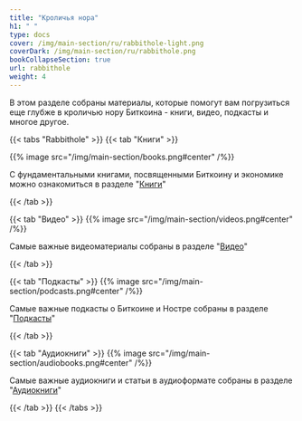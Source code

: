 ```yaml
---
title: "Кроличья нора"
h1: " "
type: docs
cover: /img/main-section/ru/rabbithole-light.png
coverDark: /img/main-section/ru/rabbithole.png
bookCollapseSection: true
url: rabbithole
weight: 4
---
```


В этом разделе собраны материалы, которые помогут вам погрузиться еще глубже в кроличью нору Биткоина - книги, видео, подкасты и многое другое. 

{{< tabs "Rabbithole" >}}
{{< tab "Книги" >}}

{{% image src="/img/main-section/books.png#center" /%}}

С фундаментальными книгами, посвященными Биткоину и экономике можно ознакомиться в разделе "[Книги](/books)"

{{< /tab >}}

{{< tab "Видео" >}}
{{% image src="/img/main-section/videos.png#center" /%}}

Самые важные видеоматериалы собраны в разделе "[Видео](/videos/)"

{{< /tab >}}

{{< tab "Подкасты" >}}
{{% image src="/img/main-section/podcasts.png#center" /%}}

Самые важные подкасты о Биткоине и Ностре собраны в разделе "[Подкасты](/pods/)"

{{< /tab >}}

{{< tab "Аудиокниги" >}}
{{% image src="/img/main-section/audiobooks.png#center" /%}}

Самые важные аудиокниги и статьи в аудиоформате собраны в разделе "[Аудиокниги]()"

{{< /tab >}}
{{< /tabs >}}

